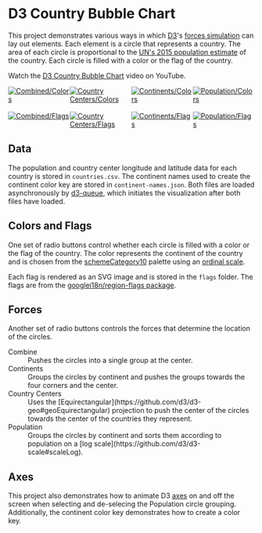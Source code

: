 # D3 Country Bubble Chart

This project demonstrates various ways in which [D3](https://d3js.org/)'s [forces simulation](https://github.com/d3/d3-force) can lay out elements. Each element is a circle that represents a country. The area of each circle is proportional to the [UN's 2015 population estimate](https://esa.un.org/unpd/wpp/Download/Standard/Population/) of the country. Each circle is filled with a color or the flag of the country.

Watch the [D3 Country Bubble Chart](https://www.youtube.com/watch?v=ChniIfhvw-M) video on YouTube.

<div style="display: flex">
  <div style="flex: 1">
    <a href="http://usabilityetc.com/assets/gallery/d3-country-bubble-chart/d3-country-bubble-chart-combine-colors.png"><img style="flex: 1" src="http://usabilityetc.com/assets/gallery/d3-country-bubble-chart/d3-country-bubble-chart-combine-colors.png" alt="Combined/Colors"></a>
  </div>
  <div style="flex: 1">
    <a href="http://usabilityetc.com/assets/gallery/d3-country-bubble-chart/d3-country-bubble-chart-country-centers-colors.png"><img style="flex: 1" src="http://usabilityetc.com/assets/gallery/d3-country-bubble-chart/d3-country-bubble-chart-country-centers-colors.png" alt="Country Centers/Colors"></a>
  </div>
  <div style="flex: 1">
    <a href="http://usabilityetc.com/assets/gallery/d3-country-bubble-chart/d3-country-bubble-chart-continents-colors.png"><img style="flex: 1" src="http://usabilityetc.com/assets/gallery/d3-country-bubble-chart/d3-country-bubble-chart-continents-colors.png" alt="Continents/Colors"></a>
  </div>
  <div style="flex: 1">
    <a href="http://usabilityetc.com/assets/gallery/d3-country-bubble-chart/d3-country-bubble-chart-population-colors.png"><img style="flex: 1" src="http://usabilityetc.com/assets/gallery/d3-country-bubble-chart/d3-country-bubble-chart-population-colors.png" alt="Population/Colors"></a>
  </div>
</div>

<br>

<div style="display: flex">
  <div style="flex: 1">
    <a href="http://usabilityetc.com/assets/gallery/d3-country-bubble-chart/d3-country-bubble-chart-combine-flags.png"><img src="http://usabilityetc.com/assets/gallery/d3-country-bubble-chart/d3-country-bubble-chart-combine-flags.png" alt="Combined/Flags"></a>
  </div>
  <div style="flex: 1">
    <a href="http://usabilityetc.com/assets/gallery/d3-country-bubble-chart/d3-country-bubble-chart-country-centers-flags.png"><img src="http://usabilityetc.com/assets/gallery/d3-country-bubble-chart/d3-country-bubble-chart-country-centers-flags.png" alt="Country Centers/Flags"></a>
  </div>
  <div style="flex: 1">
    <a href="http://usabilityetc.com/assets/gallery/d3-country-bubble-chart/d3-country-bubble-chart-continents-flags.png"><img src="http://usabilityetc.com/assets/gallery/d3-country-bubble-chart/d3-country-bubble-chart-continents-flags.png" alt="Continents/Flags"></a>
  </div>
  <div style="flex: 1">
    <a href="http://usabilityetc.com/assets/gallery/d3-country-bubble-chart/d3-country-bubble-chart-population-flags.png"><img src="http://usabilityetc.com/assets/gallery/d3-country-bubble-chart/d3-country-bubble-chart-population-flags.png" alt="Population/Flags"></a>
  </div>
</div>

## Data

The population and country center longitude and latitude data for each country is stored in `countries.csv`. The continent names used to create the continent color key are stored in `continent-names.json`. Both files are loaded asynchronously by [d3-queue](https://github.com/d3/d3-queue), which initiates the visualization after both files have loaded.

## Colors and Flags

One set of radio buttons control whether each circle is filled with a color or the flag of the country. The color represents the continent of the country and is chosen from the [schemeCategory10](https://github.com/d3/d3-scale/blob/master/README.md#schemeCategory10) palette using an [ordinal scale](https://github.com/d3/d3-scale/blob/master/README.md#ordinal-scales).

Each flag is rendered as an SVG image and is stored in the `flags` folder. The flags are from the [googlei18n/region-flags package](https://github.com/googlei18n/region-flags/tree/gh-pages/svg).

## Forces

Another set of radio buttons controls the forces that determine the location of the circles.

<dl>
  <dt>Combine</dt>
  <dd>Pushes the circles into a single group at the center.</dd>
  <dt>Continents</dt>
  <dd>Groups the circles by continent and pushes the groups towards the four corners and the center.</dd>
  <dt>Country Centers</dt>
  <dd>Uses the [Equirectangular](https://github.com/d3/d3-geo#geoEquirectangular) projection to push the center of the circles towards the center of the countries they represent.</dd>
  <dt>Population</dt>
  <dd>Groups the circles by continent and sorts them according to population on a [log scale](https://github.com/d3/d3-scale#scaleLog).</dd>
</dl>

## Axes

This project also demonstrates how to animate D3 [axes](https://github.com/d3/d3-axis) on and off the screen when selecting and de-selecing the Population circle grouping. Additionally, the continent color key demonstrates how to create a color key.
